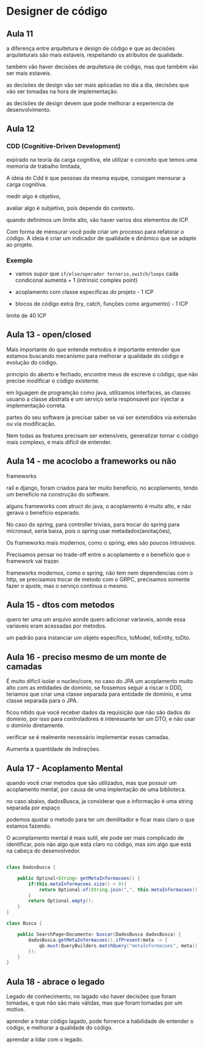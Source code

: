 # Designer de código

## Aula 11

a diferença entre arquitetura e design de código e que as decisões arquiteturais são mais estaveis, respeitando os atributos de qualidade.

também vão haver decisões de arquitetura de código, mas que também vão ser mais estaveis.

as decisões de design vão ser mais aplicadas no dia a dia, decisões que vão ser tomadas na hora de implementação.

as decisões de design devem que pode melhorar a experiencia de desenvolvimento.


## Aula 12

### CDD (Cognitive-Driven Development)

expirado na teoria da carga cognitiva, ele utilizar o conceito que temos uma memoria de trabalho limitada,

A ideia do Cdd é que pessoas da mesma equipe, consigam mensurar a carga cognitiva.


medir algo é objetivo,

avaliar algo é subjetivo, pois depende do contexto.

quando definimos um limite alto, vão haver varios dos elementos de ICP.

Com forma de mensurar você pode criar um processo para refatorar o código. A ideia é criar um indicador de qualidade e dinâmico que se adapte ao projeto.

### Exemplo

- vamos supor que `if/else/operador ternario,switch/loops` cada condiconal aumenta + 1 (intrinsic complex point)

- acoplamento com classe especificas do projeto - 1 ICP

- blocos de código extra (try, catch, funções como argumento) - 1 ICP

limite de 40 ICP


## Aula 13 - open/closed

Mais importante do que entende metodos é importante entender que estamos buscando mecanismo para melhorar a qualidade do código e evolução do código.

principio do aberto e fechado, encontre meus de escreve o código, que não precise modificar o código existente.

em liguagem de programção como java, utilizamos interfaces, as classes usuario a classe abstrata e um serviço seria responsavel por injectar a implementação correta.

partes do seu software ja precisar saber se vai ser extendidos via extensão ou via modificação.

Nem todas as features precisam ser extensíveis, generalizar tornar o código mais complexo, e mais difícil de entender.



## Aula 14 - me acoclobo a frameworks ou não

frameworks

rail e django, foram criados para ter muito beneficio, no acoplamento, tendo um beneficio na construção do software.

alguns frameworks com struct do java, o acoplamento é muito alto, e não gerava o beneficio esperado.

No caso do spring, para controller triviais, para trocar do spring para micronaut, seria baixa, pois o spring usar metadados(anotações),

Os frameworks mais modernos, como o spring, eles são poucos intrusivos.

Precisamos pensar no trade-off entre o acoplamento e o beneficio que o framework vai trazer.

frameworks modernos, como o spring, não tem nem dependencias com o http, se precisamos trocar de metodo com o GRPC, precisamos somente fazer o ajuste, mas o serviço continua o mesmo.


## Aula 15 - dtos com metodos

quero ter uma um arquivo aonde quero adicionar variaveis, aonde essa variaveis eram acessadas por metodos.


um padrão para instanciar um objeto especifico, toModel, toEntity, toDto.


## Aula 16 - preciso mesmo de um monte de camadas

É muito dificil isolar o nucleo/core, no caso do JPA um acoplamento muito alto com as entidades de dominio, se fossemos seguir a riscar o DDD, teriamos que criar uma classe separada para entidade de dominio, e uma classe separada para o JPA.

ficou nitido que você receber dados da requisição que não são dados do dominio, por isso para controladores é interessante ter um DTO, e não usar o dominio diretamente.

verificar se é realmente necessário implementar essas camadas.

Aumenta a quantidade de indireções.

## Aula 17 - Acoplamento Mental

quando você criar metodos que são utilizados, mas que possuir um acoplamento mental, por causa de uma implentação de uma biblioteca.

no caso abaixo, dadosBusca, ja considerar que a informação é uma string separada por espaço

podemos ajustar o metodo para ter um demilitador e ficar mais claro o que estamos fazendo.

O acomplamento mental é mais sutil, ele pode ser mais complicado de identificar, pois não algo que está claro no código, mas sim algo que está na cabeça do desenvolvedor.



``` java

class DadosBusca {

	public Optinal<String> getMetaInformacoes() {
		if(this.metaInformacoes.size() > 0){
			return Optional.of(String.join(",", this.metaInformacoes));
		}
		return Optional.empty();
	}
}

class Busca {

	public SearchPage<Documento> buscar(DadosBusca dadosBusca) {
		dadosBusca.getMetaInformacoes().ifPresent(meta -> {
			qb.must(QueryBuilders.matchQuery("metaInformacoes", meta));
		});
	}
}
```

## Aula 18 - abrace o legado


Legado de conhecimento, no lagado vão haver decisões que foram tomadas, e que não são mais válidas, mas que foram tomadas por um motivo.

aprender a tratar código lagado, pode fornerce a habilidade de entender o código, e melhorar a qualidade do código.

aprendar a lidar com o legado.




